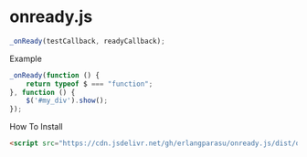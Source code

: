 # onready.js

```js
_onReady(testCallback, readyCallback);
```

Example
```js
_onReady(function () {
    return typeof $ === "function";
}, function () {
    $('#my_div').show();
});
```

How To Install
```html
<script src="https://cdn.jsdelivr.net/gh/erlangparasu/onready.js/dist/onready.js"></script>
```
